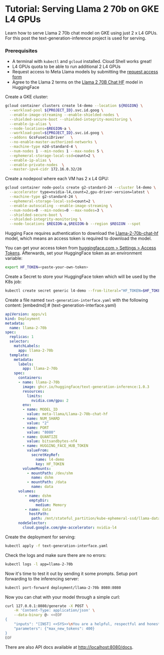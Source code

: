 # Tutorial: Serving Llama 2 70b on GKE L4 GPUs
Learn how to serve Llama 2 70b chat model on GKE using just 2 x L4 GPUs. For
this post the text-generation-inference project is used for serving.

### Prerequisites
*   A terminal with `kubectl` and `gcloud` installed. Cloud Shell works great!
*   L4 GPUs quota to be able to run additional 2 L4 GPUs
*   Request access to Meta Llama models by submitting the [request access form](https://ai.meta.com/resources/models-and-libraries/llama-downloads/)
*   Agree to the Llama 2 terms on the [Llama 2 70B Chat HF](https://huggingface.co/meta-llama/Llama-2-70b-chat-hf) model in HuggingFace

Create a GKE cluster:
```bash
gcloud container clusters create l4-demo --location ${REGION} \
  --workload-pool ${PROJECT_ID}.svc.id.goog \
  --enable-image-streaming --enable-shielded-nodes \
  --shielded-secure-boot --shielded-integrity-monitoring \
  --enable-ip-alias \
  --node-locations=$REGION-a \
  --workload-pool=${PROJECT_ID}.svc.id.goog \
  --addons GcsFuseCsiDriver   \
  --no-enable-master-authorized-networks \
  --machine-type n2d-standard-4 \
  --num-nodes 1 --min-nodes 1 --max-nodes 5 \
  --ephemeral-storage-local-ssd=count=2 \
  --enable-ip-alias \
  --enable-private-nodes  \
  --master-ipv4-cidr 172.16.0.32/28
```

Create a nodepool where each VM has 2 x L4 GPU:
```bash
gcloud container node-pools create g2-standard-24 --cluster l4-demo \
  --accelerator type=nvidia-l4,count=2,gpu-driver-version=latest \
  --machine-type g2-standard-24 \
  --ephemeral-storage-local-ssd=count=2 \
  --enable-autoscaling --enable-image-streaming \
  --num-nodes=0 --min-nodes=0 --max-nodes=3 \
  --shielded-secure-boot \
  --shielded-integrity-monitoring \
  --node-locations $REGION-a,$REGION-b --region $REGION --spot
```

Hugging Face requires authentication to download the [Llama-2-70b-chat-hf](https://huggingface.co/meta-llama/Llama-2-70b-chat-hf) model, which means an access token is required to download the model.

You can get your access token from [huggingface.com > Settings > Access Tokens](https://huggingface.co/settings/tokens). Afterwards, set your HuggingFace token as an environment variable:
```bash
export HF_TOKEN=<paste-your-own-token>
```

Create a Secret to store your HuggingFace token which will be used by the K8s job:
```bash
kubectl create secret generic l4-demo --from-literal="HF_TOKEN=$HF_TOKEN"
```

Create a file named `text-generation-interface.yaml` with the following content:
[embedmd]:# (text-generation-interface.yaml)
```yaml
apiVersion: apps/v1
kind: Deployment
metadata:
  name: llama-2-70b
spec:
  replicas: 1
  selector:
    matchLabels:
      app: llama-2-70b
  template:
    metadata:
      labels:
        app: llama-2-70b
    spec:
      containers:
      - name: llama-2-70b
        image: ghcr.io/huggingface/text-generation-inference:1.0.3
        resources:
          limits:
            nvidia.com/gpu: 2
        env:
        - name: MODEL_ID
          value: meta-llama/Llama-2-70b-chat-hf
        - name: NUM_SHARD
          value: "2"
        - name: PORT 
          value: "8080"
        - name: QUANTIZE
          value: bitsandbytes-nf4
        - name: HUGGING_FACE_HUB_TOKEN
          valueFrom:
            secretKeyRef:
              name: l4-demo
              key: HF_TOKEN
        volumeMounts:
          - mountPath: /dev/shm
            name: dshm
          - mountPath: /data
            name: data
      volumes:
         - name: dshm
           emptyDir:
              medium: Memory
         - name: data
           hostPath:
            path: /mnt/stateful_partition/kube-ephemeral-ssd/llama-data
      nodeSelector:
        cloud.google.com/gke-accelerator: nvidia-l4
```

Create the deployment for serving:
```bash
kubectl apply -f text-generation-interface.yaml
```
Check the logs and make sure there are no errors:
```bash
kubectl logs -l app=llama-2-70b
```

Now it's time to test it out by sending it some prompts.
Setup port forwarding to the inferencing server:
```bash
kubectl port-forward deployment/llama-2-70b 8080:8080
```

Now you can chat with your model through a simple curl:
```bash
curl 127.0.0.1:8080/generate -X POST \
    -H 'Content-Type: application/json' \
    --data-binary @- <<EOF
{
    "inputs": "[INST] <<SYS>>\nYou are a helpful, respectful and honest assistant. Always answer as helpfully as possible, while being safe.  Your answers should not include any harmful, unethical, racist, sexist, toxic, dangerous, or illegal content. Please ensure that your responses are socially unbiased and positive in nature. If a question does not make any sense, or is not factually coherent, explain why instead of answering something not correct. If you don't know the answer to a question, please don't share false information.\n<</SYS>>\nHow to deploy a container on K8s?[/INST]",
    "parameters": {"max_new_tokens": 400}
}
EOF
```

There are also API docs available at [http://localhost:8080/docs](http://localhost:8080/docs).
